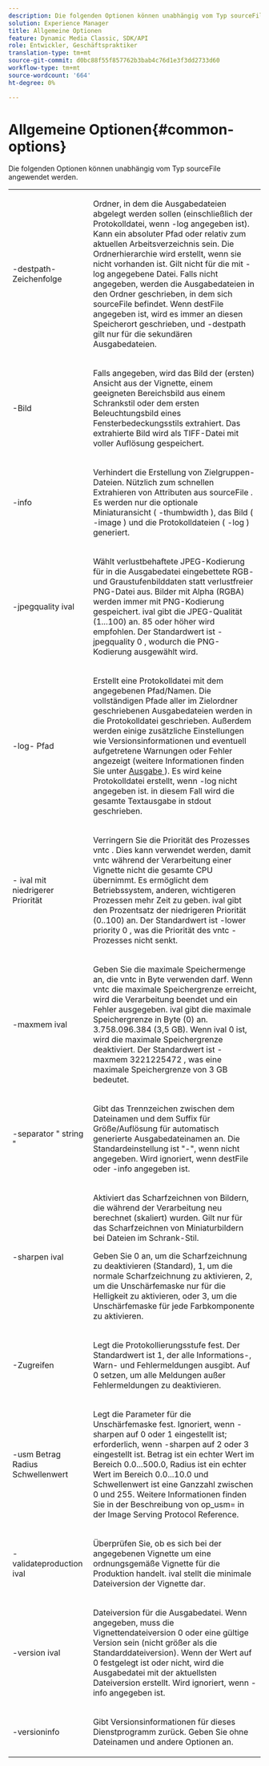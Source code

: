 ```yaml
---
description: Die folgenden Optionen können unabhängig vom Typ sourceFile angewendet werden.
solution: Experience Manager
title: Allgemeine Optionen
feature: Dynamic Media Classic, SDK/API
role: Entwickler, Geschäftspraktiker
translation-type: tm+mt
source-git-commit: d0bc88f55f857762b3bab4c76d1e3f3dd2733d60
workflow-type: tm+mt
source-wordcount: '664'
ht-degree: 0%

---
```



# Allgemeine Optionen{#common-options}

Die folgenden Optionen können unabhängig vom Typ sourceFile angewendet werden.

<table id="simpletable_3BFC3737C891411D84405CEEF6B19542"> 
 <tr class="strow"> 
  <td class="stentry"> <p> <span class="codeph"> -destpath- <span class="varname"> Zeichenfolge  </span> </span> </p> </td> 
  <td class="stentry"> <p>Ordner, in dem die Ausgabedateien abgelegt werden sollen (einschließlich der Protokolldatei, wenn <span class="codeph"> -log </span> angegeben ist). Kann ein absoluter Pfad oder relativ zum aktuellen Arbeitsverzeichnis sein. Die Ordnerhierarchie wird erstellt, wenn sie nicht vorhanden ist. Gilt nicht für die mit <span class="codeph"> -log </span> angegebene Datei. Falls nicht angegeben, werden die Ausgabedateien in den Ordner geschrieben, in dem sich <span class="varname"> sourceFile </span> befindet. Wenn <span class="varname"> destFile </span> angegeben ist, wird es immer an diesen Speicherort geschrieben, und <span class="codeph"> -destpath </span> gilt nur für die sekundären Ausgabedateien. </p> </td> 
 </tr> 
 <tr class="strow"> 
  <td class="stentry"> <p> <span class="codeph"> -Bild </span> </p> </td> 
  <td class="stentry"> <p>Falls angegeben, wird das Bild der (ersten) Ansicht aus der Vignette, einem geeigneten Bereichsbild aus einem Schrankstil oder dem ersten Beleuchtungsbild eines Fensterbedeckungsstils extrahiert. Das extrahierte Bild wird als TIFF-Datei mit voller Auflösung gespeichert. </p> </td> 
 </tr> 
 <tr class="strow"> 
  <td class="stentry"> <p> <span class="codeph"> -info </span> </p> </td> 
  <td class="stentry"> <p>Verhindert die Erstellung von Zielgruppen-Dateien. Nützlich zum schnellen Extrahieren von Attributen aus <span class="varname"> sourceFile </span>. Es werden nur die optionale Miniaturansicht ( <span class="codeph"> -thumbwidth </span>), das Bild ( <span class="codeph"> -image </span>) und die Protokolldateien ( <span class="codeph"> -log </span>) generiert. </p> </td> 
 </tr> 
 <tr class="strow"> 
  <td class="stentry"> <p> <span class="codeph"> -jpegquality  <span class="varname"> ival  </span> </span> </p> </td> 
  <td class="stentry"> <p>Wählt verlustbehaftete JPEG-Kodierung für in die Ausgabedatei eingebettete RGB- und Graustufenbilddaten statt verlustfreier PNG-Datei aus. Bilder mit Alpha (RGBA) werden immer mit PNG-Kodierung gespeichert. <span class="varname"> ival  </span> gibt die JPEG-Qualität (1...100) an. 85 oder höher wird empfohlen. Der Standardwert ist <span class="codeph"> -jpegquality 0 </span>, wodurch die PNG-Kodierung ausgewählt wird. </p> </td> 
 </tr> 
 <tr class="strow"> 
  <td class="stentry"> <p> <span class="codeph"> -log- <span class="varname"> Pfad  </span> </span> </p> </td> 
  <td class="stentry"> <p>Erstellt eine Protokolldatei mit dem angegebenen Pfad/Namen. Die vollständigen Pfade aller im Zielordner geschriebenen Ausgabedateien werden in die Protokolldatei geschrieben. Außerdem werden einige zusätzliche Einstellungen wie Versionsinformationen und eventuell aufgetretene Warnungen oder Fehler angezeigt (weitere Informationen finden Sie unter <a href="../../../../ir-api/vntc/utilities/c-ir-vignette-converter-vntc/r-ir-output.md#reference-c51e30b721eb416bb646089f0ac045c5" type="reference" format="dita" scope="local"> Ausgabe </a>). Es wird keine Protokolldatei erstellt, wenn <span class="codeph"> -log </span> nicht angegeben ist. in diesem Fall wird die gesamte Textausgabe in <span class="codeph"> stdout </span> geschrieben. </p> </td> 
 </tr> 
 <tr class="strow"> 
  <td class="stentry"> <p> <span class="codeph"> - <span class="varname"> ival mit niedrigerer Priorität  </span> </span> </p> </td> 
  <td class="stentry"> <p>Verringern Sie die Priorität des Prozesses <span class="filepath"> vntc </span>. Dies kann verwendet werden, damit <span class="filepath"> vntc </span> während der Verarbeitung einer Vignette nicht die gesamte CPU übernimmt. Es ermöglicht dem Betriebssystem, anderen, wichtigeren Prozessen mehr Zeit zu geben. <span class="varname"> ival  </span> gibt den Prozentsatz der niedrigeren Priorität (0..100) an. Der Standardwert ist <span class="codeph"> -lower priority 0 </span>, was die Priorität des <span class="filepath"> vntc </span>-Prozesses nicht senkt. </p> </td> 
 </tr> 
 <tr class="strow"> 
  <td class="stentry"> <p> <span class="codeph"> -maxmem  <span class="varname"> ival  </span> </span> </p> </td> 
  <td class="stentry"> <p>Geben Sie die maximale Speichermenge an, die <span class="filepath"> vntc </span> in Byte verwenden darf. Wenn <span class="filepath"> vntc </span> die maximale Speichergrenze erreicht, wird die Verarbeitung beendet und ein Fehler ausgegeben. <span class="varname"> ival  </span> gibt die maximale Speichergrenze in Byte (0) an. 3.758.096.384 (3,5 GB). Wenn <span class="varname"> ival </span> 0 ist, wird die maximale Speichergrenze deaktiviert. Der Standardwert ist <span class="codeph"> -maxmem 3221225472 </span>, was eine maximale Speichergrenze von 3 GB bedeutet. </p> </td> 
 </tr> 
 <tr class="strow"> 
  <td class="stentry"> <p> <span class="codeph"> -separator "  <span class="varname"> string  </span>"  </span> </p> </td> 
  <td class="stentry"> <p>Gibt das Trennzeichen zwischen dem Dateinamen und dem Suffix für Größe/Auflösung für automatisch generierte Ausgabedateinamen an. Die Standardeinstellung ist "-", wenn nicht angegeben. Wird ignoriert, wenn <span class="varname"> destFile </span> oder <span class="codeph"> -info </span> angegeben ist. </p> </td> 
 </tr> 
 <tr class="strow"> 
  <td class="stentry"> <p> <span class="codeph"> -sharpen  <span class="varname"> ival  </span> </span> </p> </td> 
  <td class="stentry"> <p>Aktiviert das Scharfzeichnen von Bildern, die während der Verarbeitung neu berechnet (skaliert) wurden. Gilt nur für das Scharfzeichnen von Miniaturbildern bei Dateien im Schrank-Stil. </p> <p>Geben Sie 0 an, um die Scharfzeichnung zu deaktivieren (Standard), 1, um die normale Scharfzeichnung zu aktivieren, 2, um die Unschärfemaske nur für die Helligkeit zu aktivieren, oder 3, um die Unschärfemaske für jede Farbkomponente zu aktivieren. </p> </td> 
 </tr> 
 <tr class="strow"> 
  <td class="stentry"> <p> <span class="codeph"> -Zugreifen  </span> </p> </td> 
  <td class="stentry"> <p>Legt die Protokollierungsstufe fest. Der Standardwert ist 1, der alle Informations-, Warn- und Fehlermeldungen ausgibt. Auf 0 setzen, um alle Meldungen außer Fehlermeldungen zu deaktivieren. </p> </td> 
 </tr> 
 <tr class="strow"> 
  <td class="stentry"> <p> <span class="codeph"> -usm  <span class="varname"> Betrag  </span> <span class="varname"> Radius  </span> <span class="varname"> Schwellenwert  </span> </span> </p> </td> 
  <td class="stentry"> <p>Legt die Parameter für die Unschärfemaske fest. Ignoriert, wenn <span class="codeph"> -sharpen </span> auf 0 oder 1 eingestellt ist; erforderlich, wenn <span class="codeph"> -sharpen </span> auf 2 oder 3 eingestellt ist. <span class="varname"> Betrag  </span> ist ein echter Wert im Bereich 0.0...500.0,  <span class="varname"> Radius  </span> ist ein echter Wert im Bereich 0.0...10.0 und  <span class="varname"> Schwellenwert  </span> ist eine Ganzzahl zwischen 0 und 255. Weitere Informationen finden Sie in der Beschreibung von <span class="codeph"> op_usm= </span> in der Image Serving Protocol Reference. </p> </td> 
 </tr> 
 <tr class="strow"> 
  <td class="stentry"> <p> <span class="codeph"> -validateproduction  <span class="varname"> ival  </span> </span> </p> </td> 
  <td class="stentry"> <p>Überprüfen Sie, ob es sich bei der angegebenen Vignette um eine ordnungsgemäße Vignette für die Produktion handelt. <span class="varname"> ival  </span> stellt die minimale Dateiversion der Vignette dar. </p> </td> 
 </tr> 
 <tr class="strow"> 
  <td class="stentry"> <p> <span class="codeph"> -version  <span class="varname"> ival  </span> </span> </p> </td> 
  <td class="stentry"> <p>Dateiversion für die Ausgabedatei. Wenn angegeben, muss die Vignettendateiversion 0 oder eine gültige Version sein (nicht größer als die Standarddateiversion). Wenn der Wert auf 0 festgelegt ist oder nicht, wird die Ausgabedatei mit der aktuellsten Dateiversion erstellt. Wird ignoriert, wenn <span class="codeph"> -info </span> angegeben ist. </p> </td> 
 </tr> 
 <tr class="strow"> 
  <td class="stentry"> <p> <span class="codeph"> -versioninfo  </span> </p> </td> 
  <td class="stentry"> <p>Gibt Versionsinformationen für dieses Dienstprogramm zurück. Geben Sie ohne Dateinamen und andere Optionen an. </p> </td> 
 </tr> 
</table>

